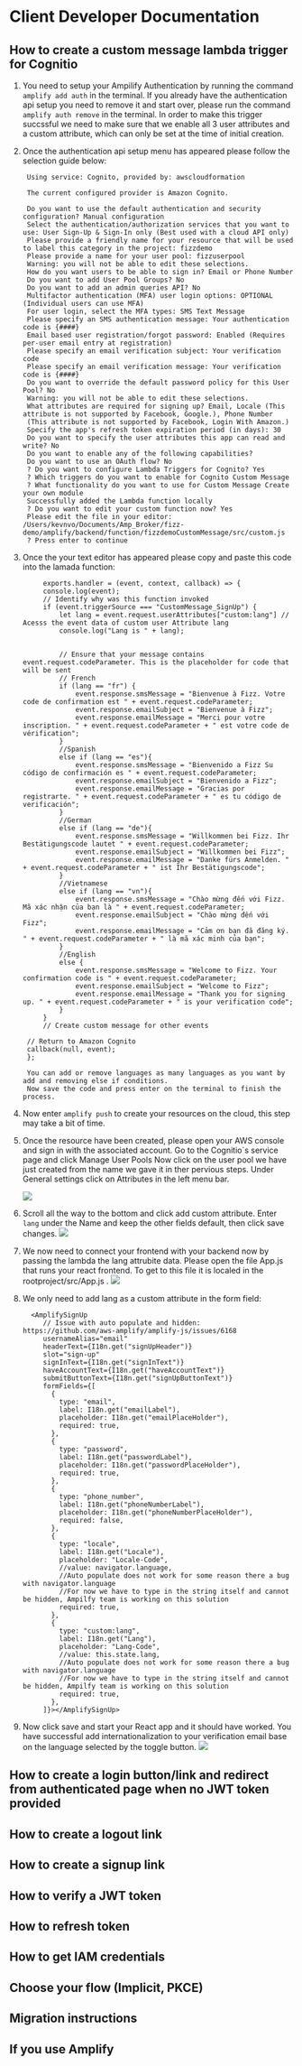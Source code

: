 # Client Developer Documentation
## How to create a custom message lambda trigger for Cognitio
1. You need to setup your Ampilify Authentication by running the command `amplify add auth` in the terminal.
    If you already have the authentication api setup you need to remove it and start over, please run the command `amplify auth remove` in the terminal.
    In order to make this trigger succssful we need to make sure that we enable all 3 user attributes and a custom attribute, which can only be set at the time of initial creation. 

1. Once the authentication api setup menu has appeared please follow the selection guide below:

        Using service: Cognito, provided by: awscloudformation
        
        The current configured provider is Amazon Cognito. 
        
        Do you want to use the default authentication and security configuration? Manual configuration
        Select the authentication/authorization services that you want to use: User Sign-Up & Sign-In only (Best used with a cloud API only)
        Please provide a friendly name for your resource that will be used to label this category in the project: fizzdemo
        Please provide a name for your user pool: fizzuserpool
        Warning: you will not be able to edit these selections. 
        How do you want users to be able to sign in? Email or Phone Number
        Do you want to add User Pool Groups? No
        Do you want to add an admin queries API? No
        Multifactor authentication (MFA) user login options: OPTIONAL (Individual users can use MFA)
        For user login, select the MFA types: SMS Text Message
        Please specify an SMS authentication message: Your authentication code is {####}
        Email based user registration/forgot password: Enabled (Requires per-user email entry at registration)
        Please specify an email verification subject: Your verification code
        Please specify an email verification message: Your verification code is {####}
        Do you want to override the default password policy for this User Pool? No
        Warning: you will not be able to edit these selections. 
        What attributes are required for signing up? Email, Locale (This attribute is not supported by Facebook, Google.), Phone Number 
        (This attribute is not supported by Facebook, Login With Amazon.)
        Specify the app's refresh token expiration period (in days): 30
        Do you want to specify the user attributes this app can read and write? No
        Do you want to enable any of the following capabilities? 
        Do you want to use an OAuth flow? No
        ? Do you want to configure Lambda Triggers for Cognito? Yes
        ? Which triggers do you want to enable for Cognito Custom Message
        ? What functionality do you want to use for Custom Message Create your own module
        Successfully added the Lambda function locally
        ? Do you want to edit your custom function now? Yes
        Please edit the file in your editor: /Users/kevnvo/Documents/Amp_Broker/fizz-demo/amplify/backend/function/fizzdemoCustomMessage/src/custom.js
        ? Press enter to continue 

1. Once the your text editor has appeared please copy and paste this code into the lamada function:

            exports.handler = (event, context, callback) => {
            console.log(event);
            // Identify why was this function invoked
            if (event.triggerSource === "CustomMessage_SignUp") {
                let lang = event.request.userAttributes["custom:lang"] // Acesss the event data of custom user Attribute lang
                console.log("Lang is " + lang);


                // Ensure that your message contains event.request.codeParameter. This is the placeholder for code that will be sent
                // French
                if (lang == "fr") {
                    event.response.smsMessage = "Bienvenue à Fizz. Votre code de confirmation est " + event.request.codeParameter;
                    event.response.emailSubject = "Bienvenue à Fizz";
                    event.response.emailMessage = "Merci pour votre inscription. " + event.request.codeParameter + " est votre code de vérification";
                } 
                //Spanish
                else if (lang == "es"){
                    event.response.smsMessage = "Bienvenido a Fizz Su código de confirmación es " + event.request.codeParameter;
                    event.response.emailSubject = "Bienvenido a Fizz";
                    event.response.emailMessage = "Gracias por registrarte. " + event.request.codeParameter + " es tu código de verificación";
                }
                //German
                else if (lang == "de"){
                    event.response.smsMessage = "Willkommen bei Fizz. Ihr Bestätigungscode lautet " + event.request.codeParameter;
                    event.response.emailSubject = "Willkommen bei Fizz";
                    event.response.emailMessage = "Danke fürs Anmelden. " + event.request.codeParameter + " ist Ihr Bestätigungscode";
                }
                //Vietnamese
                else if (lang == "vn"){
                    event.response.smsMessage = "Chào mừng đến với Fizz. Mã xác nhận của bạn là " + event.request.codeParameter;
                    event.response.emailSubject = "Chào mừng đến với Fizz";
                    event.response.emailMessage = "Cảm ơn bạn đã đăng ký. " + event.request.codeParameter + " là mã xác minh của bạn";
                }
                //English
                else {
                    event.response.smsMessage = "Welcome to Fizz. Your confirmation code is " + event.request.codeParameter;
                    event.response.emailSubject = "Welcome to Fizz";
                    event.response.emailMessage = "Thank you for signing up. " + event.request.codeParameter + " is your verification code";
                }
            }
            // Create custom message for other events

        // Return to Amazon Cognito
        callback(null, event);
        };

        You can add or remove languages as many languages as you want by add and removing else if conditions.
        Now save the code and press enter on the terminal to finish the process.

1. Now enter `amplify push` to create your resources on the cloud, this step may take a bit of time.

1. Once the resource have been created, please open your AWS console and sign in with the associated account.
   Go to the Cognitio`s service page and click Manage User Pools 
   Now click on the user pool we have just created from the name we gave it in ther pervious steps.
   Under General settings click on Attributes in the left menu bar.

   ![](Images/Cognitio_submenu.png)

1. Scroll all the way to the bottom and click add custom attribute.
   Enter `lang` under the Name and keep the other fields default, then click save changes.
   ![](Images/Attribute.png)

1. We now need to connect your frontend with your backend now by passing the lambda the lang attrubite data.
   Please open the file App.js that runs your react frontend. To get to this file it is localed in the rootproject/src/App.js .
   ![](Images/App.png)


1. We only need to add lang as a custom attribute in the form field:

         <AmplifySignUp 
            // Issue with auto populate and hidden: https://github.com/aws-amplify/amplify-js/issues/6168
            usernameAlias="email"
            headerText={I18n.get("signUpHeader")}
            slot="sign-up"
            signInText={I18n.get("signInText")}
            haveAccountText={I18n.get("haveAccountText")}
            submitButtonText={I18n.get("signUpButtonText")}
            formFields={[
              {
                type: "email",
                label: I18n.get("emailLabel"),
                placeholder: I18n.get("emailPlaceHolder"),
                required: true,
              },
              {
                type: "password",
                label: I18n.get("passwordLabel"),
                placeholder: I18n.get("passwordPlaceHolder"),
                required: true,
              },
              {
                type: "phone_number",
                label: I18n.get("phoneNumberLabel"),
                placeholder: I18n.get("phoneNumberPlaceHolder"),
                required: false,
              },
              {
                type: "locale",
                label: I18n.get("Locale"),
                placeholder: "Locale-Code",
                //value: navigator.language,
                //Auto populate does not work for some reason there a bug with navigator.language
                //For now we have to type in the string itself and cannot be hidden, Ampilfy team is working on this solution
                required: true,
              },
              {
                type: "custom:lang",
                label: I18n.get("Lang"),
                placeholder: "Lang-Code",
                //value: this.state.lang,
                //Auto populate does not work for some reason there a bug with navigator.language
                //For now we have to type in the string itself and cannot be hidden, Ampilfy team is working on this solution
                required: true,
              },
            ]}></AmplifySignUp>

1. Now click save and start your React app and it should have worked. You have successful add internationalization to your verification email base on the language selected by the toggle button.
   ![](Images/Custom_message.png)

## How to create a login button/link and redirect from authenticated page when no JWT token provided
## How to create a logout link
## How to create a signup link
## How to verify a JWT token
## How to refresh token
## How to get IAM credentials
## Choose your flow (Implicit, PKCE)
## Migration instructions
## If you use Amplify

